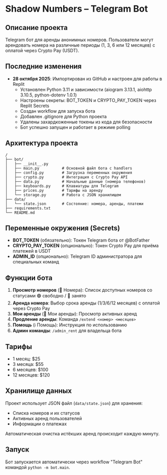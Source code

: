 # Shadow Numbers – Telegram Bot

## Описание проекта
Telegram бот для аренды анонимных номеров. Пользователи могут арендовать номера на различные периоды (1, 3, 6 или 12 месяцев) с оплатой через Crypto Pay (USDT).

## Последние изменения
- **28 октября 2025**: Импортирован из GitHub и настроен для работы в Replit
  - Установлен Python 3.11 и зависимости (aiogram 3.13.1, aiohttp 3.10.5, python-dotenv 1.0.1)
  - Настроены секреты: BOT_TOKEN и CRYPTO_PAY_TOKEN через Replit Secrets
  - Создан workflow для запуска бота
  - Добавлен .gitignore для Python проекта
  - Удалены захардкоженные токены из кода для безопасности
  - Бот успешно запущен и работает в режиме polling

## Архитектура проекта
```
/
├── bot/
│   ├── __init__.py
│   ├── main.py          # Основной файл бота с handlers
│   ├── config.py        # Загрузка переменных окружения
│   ├── crypto.py        # Интеграция с Crypto Pay API
│   ├── data.py          # Начальные данные (номера телефонов)
│   ├── keyboards.py     # Клавиатуры для Telegram
│   ├── prices.py        # Тарифы на аренду
│   └── storage.py       # Работа с JSON хранилищем
├── data/
│   └── state.json       # Состояние: номера, аренды, платежи
├── requirements.txt
└── README.md
```

## Переменные окружения (Secrets)
- **BOT_TOKEN** (обязательно): Токен Telegram бота от @BotFather
- **CRYPTO_PAY_TOKEN** (опционально): Токен Crypto Pay для приёма платежей в USDT
- **ADMIN_ID** (опционально): Telegram ID администратора для специальных команд

## Функции бота
1. **Просмотр номеров** (📱 Номера): Список доступных номеров со статусами 🟢 свободно / 🔴 занято
2. **Аренда номера**: Выбор срока аренды (1/3/6/12 месяцев) с оплатой через Crypto Pay
3. **Мои аренды** (🧾 Мои аренды): Просмотр активных аренд
4. **Продление аренды**: Команда `/extend <номер> <месяцев>`
5. **Помощь** (ℹ️ Помощь): Инструкция по использованию
6. **Админ команды**: `/admin_rent` для владельца бота

## Тарифы
- 1 месяц: $25
- 3 месяца: $55
- 6 месяцев: $100
- 12 месяцев: $120

## Хранилище данных
Проект использует JSON файл (`data/state.json`) для хранения:
- Списка номеров и их статусов
- Активных аренд пользователей
- Информации о платежах

Автоматическая очистка истёкших аренд происходит каждую минуту.

## Запуск
Бот запускается автоматически через workflow "Telegram Bot" командой `python -m bot.main`.
